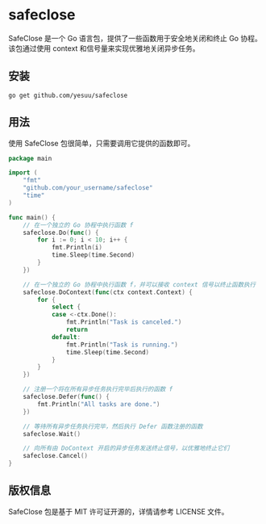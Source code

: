 # safeclose

SafeClose 是一个 Go 语言包，提供了一些函数用于安全地关闭和终止 Go 协程。该包通过使用 context 和信号量来实现优雅地关闭异步任务。

## 安装

`go get github.com/yesuu/safeclose`

## 用法

使用 SafeClose 包很简单，只需要调用它提供的函数即可。

```go
package main

import (
	"fmt"
	"github.com/your_username/safeclose"
	"time"
)

func main() {
	// 在一个独立的 Go 协程中执行函数 f
	safeclose.Do(func() {
		for i := 0; i < 10; i++ {
			fmt.Println(i)
			time.Sleep(time.Second)
		}
	})

	// 在一个独立的 Go 协程中执行函数 f，并可以接收 context 信号以终止函数执行
	safeclose.DoContext(func(ctx context.Context) {
		for {
			select {
			case <-ctx.Done():
				fmt.Println("Task is canceled.")
				return
			default:
				fmt.Println("Task is running.")
				time.Sleep(time.Second)
			}
		}
	})

	// 注册一个将在所有异步任务执行完毕后执行的函数 f
	safeclose.Defer(func() {
		fmt.Println("All tasks are done.")
	})

	// 等待所有异步任务执行完毕，然后执行 Defer 函数注册的函数
	safeclose.Wait()

	// 向所有由 DoContext 开启的异步任务发送终止信号，以优雅地终止它们
	safeclose.Cancel()
}
```

## 版权信息

SafeClose 包是基于 MIT 许可证开源的，详情请参考 LICENSE 文件。
